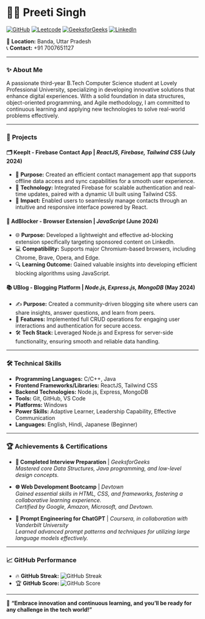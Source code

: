 # 👩‍💻 **Preeti Singh**

[![GitHub](https://img.shields.io/badge/GitHub-%2312100E.svg?&style=flat&logo=github&logoColor=white)](https://github.com/ghpreeti/) 
[![Leetcode](https://img.shields.io/badge/Leetcode-%23FFA116.svg?&style=flat&logo=leetcode&logoColor=white)](https://leetcode.com/u/LCpreet/) [![GeeksforGeeks](https://img.shields.io/badge/GeeksforGeeks-%2300C853.svg?&style=flat&logo=geeksforgeeks&logoColor=white)](https://www.geeksforgeeks.org/user/preetisiyxf8/) 
[![LinkedIn](https://img.shields.io/badge/LinkedIn-%230077B5.svg?&style=flat&logo=linkedin&logoColor=white)](https://www.linkedin.com/in/preeti-singh-b3771a250/)

📍 **Location:** Banda, Uttar Pradesh  
📞 **Contact:** +91 7007651127  

---

### ✨ **About Me**
A passionate third-year B.Tech Computer Science student at Lovely Professional University, specializing in developing innovative solutions that enhance digital experiences. With a solid foundation in data structures, object-oriented programming, and Agile methodology, I am committed to continuous learning and applying new technologies to solve real-world problems effectively.

---

### 🚀 **Projects**

#### 🗂 **KeepIt - Firebase Contact App** | *ReactJS, Firebase, Tailwind CSS* (July 2024)
- 📲 **Purpose:** Created an efficient contact management app that supports offline data access and sync capabilities for a smooth user experience.
- 🔐 **Technology:** Integrated Firebase for scalable authentication and real-time updates, paired with a dynamic UI built using Tailwind CSS.
- 🎨 **Impact:** Enabled users to seamlessly manage contacts through an intuitive and responsive interface powered by React.

#### 🚫 **AdBlocker - Browser Extension** | *JavaScript* (June 2024)
- 🌐 **Purpose:** Developed a lightweight and effective ad-blocking extension specifically targeting sponsored content on LinkedIn.
- 💻 **Compatibility:** Supports major Chromium-based browsers, including Chrome, Brave, Opera, and Edge.
- 🔍 **Learning Outcome:** Gained valuable insights into developing efficient blocking algorithms using JavaScript.

#### 📚 **UBlog - Blogging Platform** | *Node.js, Express.js, MongoDB* (May 2024)
- ✍️ **Purpose:** Created a community-driven blogging site where users can share insights, answer questions, and learn from peers.
- 🔄 **Features:** Implemented full CRUD operations for engaging user interactions and authentication for secure access.
- 🛠 **Tech Stack:** Leveraged Node.js and Express for server-side functionality, ensuring smooth and reliable data handling.

---

### 🛠️ **Technical Skills**

- **Programming Languages:** C/C++, Java
- **Frontend Frameworks/Libraries:** ReactJS, Tailwind CSS
- **Backend Technologies:** Node.js, Express, MongoDB
- **Tools:** Git, GitHub, VS Code
- **Platforms:** Windows
- **Power Skills:** Adaptive Learner, Leadership Capability, Effective Communication
- **Languages:** English, Hindi, Japanese (Beginner)

---

### 🏆 **Achievements & Certifications**

- **📘 Completed Interview Preparation** | *GeeksforGeeks*  
  *Mastered core Data Structures, Java programming, and low-level design concepts.*

- **🌐 Web Development Bootcamp** | *Devtown*  
  *Gained essential skills in HTML, CSS, and frameworks, fostering a collaborative learning experience.*  
  *Certified by Google, Amazon, Microsoft, and Devtown.*

- **💬 Prompt Engineering for ChatGPT** | *Coursera, in collaboration with Vanderbilt University*  
  *Learned advanced prompt patterns and techniques for utilizing large language models effectively.*

---

### 📈 **GitHub Performance**

- 🔥 **GitHub Streak:** ![GitHub Streak](https://github-readme-streak-stats.herokuapp.com/?user=ghpreeti&theme=dark)
- 🏆 **GitHub Score:** ![GitHub Score](https://img.shields.io/github/followers/ghpreeti?label=GitHub%20Followers&style=social)

---

🌟 **“Embrace innovation and continuous learning, and you’ll be ready for any challenge in the tech world!”**
